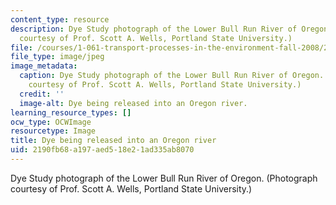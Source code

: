 ```yaml
---
content_type: resource
description: Dye Study photograph of the Lower Bull Run River of Oregon. (Photograph
  courtesy of Prof. Scott A. Wells, Portland State University.)
file: /courses/1-061-transport-processes-in-the-environment-fall-2008/2190fb68a197aed518e21ad335ab8070_1-061f08-th.jpg
file_type: image/jpeg
image_metadata:
  caption: Dye Study photograph of the Lower Bull Run River of Oregon. (Photograph
    courtesy of Prof. Scott A. Wells, Portland State University.)
  credit: ''
  image-alt: Dye being released into an Oregon river.
learning_resource_types: []
ocw_type: OCWImage
resourcetype: Image
title: Dye being released into an Oregon river
uid: 2190fb68-a197-aed5-18e2-1ad335ab8070
---
```

Dye Study photograph of the Lower Bull Run River of Oregon. (Photograph courtesy of Prof. Scott A. Wells, Portland State University.)

